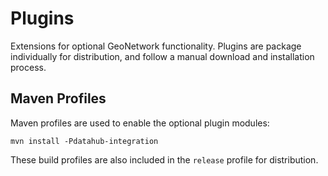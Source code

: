 # Plugins

Extensions for optional GeoNetwork functionality. Plugins are package individually for distribution, and follow a manual download and installation process. 

## Maven Profiles

Maven profiles are used to enable the optional plugin modules:

```
mvn install -Pdatahub-integration
```

These build profiles are also included in the `release` profile for distribution.
